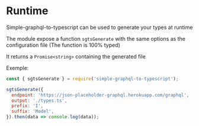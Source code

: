 # Runtime

Simple-graphql-to-typescript can be used to generate your types at runtime

The module expose a function `sgtsGenerate` with the same options as the configuration file
(The function is 100% typed)

It returns a `Promise<string>` containing the generated file

Exemple:

```javascript
const { sgtsGenerate } = require('simple-graphql-to-typescript');

sgtsGenerate({
  endpoint: 'https://json-placeholder-graphql.herokuapp.com/graphql',
  output: './types.ts',
  prefix: 'I',
  suffix: 'Model',
}).then(data => console.log(data));
```

